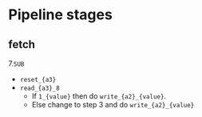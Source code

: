 # Pipeline stages

## fetch

7.`SUB`
   - `reset_{a3}`
   - `read_{a3}_8`
     - If `1_{value}` then do `write_{a2}_{value}`.
     - Else change to step 3 and do `write_{a2}_{value}`